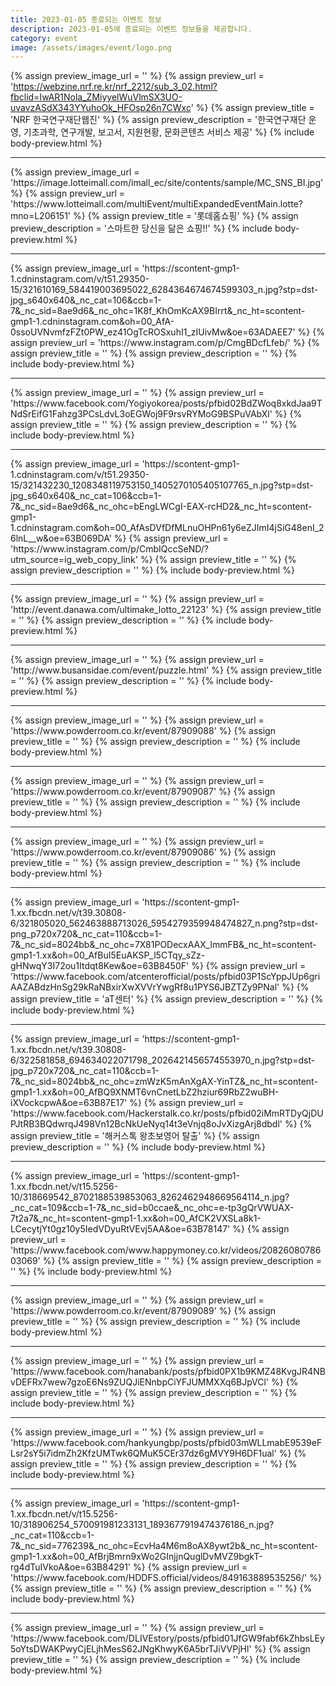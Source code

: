 ```yaml
---
title: 2023-01-05 종료되는 이벤트 정보
description: 2023-01-05에 종료되는 이벤트 정보들을 제공합니다.
category: event
image: /assets/images/event/logo.png
---
```

{% assign preview_image_url = '' %}
{% assign preview_url = 'https://webzine.nrf.re.kr/nrf_2212/sub_3_02.html?fbclid=IwAR1Nola_ZMiyyelWuVlmSX3UO-uvavzASdX343YYuhoOk_HFOsp26n7CWxc' %}
{% assign preview_title = 'NRF 한국연구재단웹진' %}
{% assign preview_description = '한국연구재단 운영, 기초과학, 연구개발, 보고서, 지원현황, 문화콘텐츠 서비스 제공' %}
{% include body-preview.html %}
<hr>{% assign preview_image_url = 'https://image.lotteimall.com/imall_ec/site/contents/sample/MC_SNS_BI.jpg' %}
{% assign preview_url = 'https://www.lotteimall.com/multiEvent/multiExpandedEventMain.lotte?mno=L206151' %}
{% assign preview_title = '롯데홈쇼핑' %}
{% assign preview_description = '스마트한 당신을 닮은 쇼핑!!' %}
{% include body-preview.html %}
<hr>{% assign preview_image_url = 'https://scontent-gmp1-1.cdninstagram.com/v/t51.29350-15/321610169_584419003695022_6284364674674599303_n.jpg?stp=dst-jpg_s640x640&amp;_nc_cat=106&amp;ccb=1-7&amp;_nc_sid=8ae9d6&amp;_nc_ohc=1K8f_KhOmKcAX9BIrrt&amp;_nc_ht=scontent-gmp1-1.cdninstagram.com&amp;oh=00_AfA-0ssoUVNvmfzFZt0PW_ez41OgTcROSxuhI1_zIUivMw&amp;oe=63ADAEE7' %}
{% assign preview_url = 'https://www.instagram.com/p/CmgBDcfLfeb/' %}
{% assign preview_title = '' %}
{% assign preview_description = '' %}
{% include body-preview.html %}
<hr>{% assign preview_image_url = '' %}
{% assign preview_url = 'https://www.facebook.com/Yogiyokorea/posts/pfbid02BdZWoq8xkdJaa9TNdSrEifG1Fahzg3PCsLdvL3oEGWoj9F9rsvRYMoG9BSPuVAbXl' %}
{% assign preview_title = '' %}
{% assign preview_description = '' %}
{% include body-preview.html %}
<hr>{% assign preview_image_url = 'https://scontent-gmp1-1.cdninstagram.com/v/t51.29350-15/321432230_1208348119753150_1405270105405107765_n.jpg?stp=dst-jpg_s640x640&amp;_nc_cat=106&amp;ccb=1-7&amp;_nc_sid=8ae9d6&amp;_nc_ohc=bEngLWCgI-EAX-rcHD2&amp;_nc_ht=scontent-gmp1-1.cdninstagram.com&amp;oh=00_AfAsDVfDfMLnuOHPn61y6eZJImI4jSiG48enI_26lnL__w&amp;oe=63B069DA' %}
{% assign preview_url = 'https://www.instagram.com/p/CmbIQccSeND/?utm_source=ig_web_copy_link' %}
{% assign preview_title = '' %}
{% assign preview_description = '' %}
{% include body-preview.html %}
<hr>{% assign preview_image_url = '' %}
{% assign preview_url = 'http://event.danawa.com/ultimake_lotto_22123' %}
{% assign preview_title = '' %}
{% assign preview_description = '' %}
{% include body-preview.html %}
<hr>{% assign preview_image_url = '' %}
{% assign preview_url = 'http://www.busansidae.com/event/puzzle.html' %}
{% assign preview_title = '' %}
{% assign preview_description = '' %}
{% include body-preview.html %}
<hr>{% assign preview_image_url = '' %}
{% assign preview_url = 'https://www.powderroom.co.kr/event/87909088' %}
{% assign preview_title = '' %}
{% assign preview_description = '' %}
{% include body-preview.html %}
<hr>{% assign preview_image_url = '' %}
{% assign preview_url = 'https://www.powderroom.co.kr/event/87909087' %}
{% assign preview_title = '' %}
{% assign preview_description = '' %}
{% include body-preview.html %}
<hr>{% assign preview_image_url = '' %}
{% assign preview_url = 'https://www.powderroom.co.kr/event/87909086' %}
{% assign preview_title = '' %}
{% assign preview_description = '' %}
{% include body-preview.html %}
<hr>{% assign preview_image_url = 'https://scontent-gmp1-1.xx.fbcdn.net/v/t39.30808-6/321805020_562463888713026_5954279359948474827_n.png?stp=dst-png_p720x720&amp;_nc_cat=110&amp;ccb=1-7&amp;_nc_sid=8024bb&amp;_nc_ohc=7X81PODecxAAX_lmmFB&amp;_nc_ht=scontent-gmp1-1.xx&amp;oh=00_AfBuI5EuAKSP_l5CTqy_sZz-gHNwqY3I72ou1Itdqt8Kew&amp;oe=63B8450F' %}
{% assign preview_url = 'https://www.facebook.com/atcenterofficial/posts/pfbid03P1ScYppJUp6griAAZABdzHnSg29kRaNBxirXwXVVrYwgRf8u1PYS6JBZTZy9PNal' %}
{% assign preview_title = 'aT&#xc13c;&#xd130;' %}
{% assign preview_description = '' %}
{% include body-preview.html %}
<hr>{% assign preview_image_url = 'https://scontent-gmp1-1.xx.fbcdn.net/v/t39.30808-6/322581858_694634022071798_2026421456574553970_n.jpg?stp=dst-jpg_p720x720&amp;_nc_cat=110&amp;ccb=1-7&amp;_nc_sid=8024bb&amp;_nc_ohc=zmWzK5mAnXgAX-YinTZ&amp;_nc_ht=scontent-gmp1-1.xx&amp;oh=00_AfBQ9XNMT6vnCnetLbZ2hziur69RbZ2wuBH-iXVockcpwA&amp;oe=63B87E17' %}
{% assign preview_url = 'https://www.facebook.com/Hackerstalk.co.kr/posts/pfbid02iMmRTDyQjDUPJtRB3BQdwrqJ498Vn12BcNkUeNyq14t3eVnjq8oJvXizgArj8dbdl' %}
{% assign preview_title = '&#xd574;&#xcee4;&#xc2a4;&#xd1a1; &#xc655;&#xcd08;&#xbcf4;&#xc601;&#xc5b4; &#xd0c8;&#xcd9c;' %}
{% assign preview_description = '' %}
{% include body-preview.html %}
<hr>{% assign preview_image_url = 'https://scontent-gmp1-1.xx.fbcdn.net/v/t15.5256-10/318669542_8702188539853063_8262462948669564114_n.jpg?_nc_cat=109&amp;ccb=1-7&amp;_nc_sid=b0ccae&amp;_nc_ohc=e-tp3gQrVWUAX-7t2a7&amp;_nc_ht=scontent-gmp1-1.xx&amp;oh=00_AfCK2VXSLa8k1-LCecytjYt0gz10y5IedVDyuRtVEvj5AA&amp;oe=63B78147' %}
{% assign preview_url = 'https://www.facebook.com/www.happymoney.co.kr/videos/2082608078603069' %}
{% assign preview_title = '' %}
{% assign preview_description = '' %}
{% include body-preview.html %}
<hr>{% assign preview_image_url = '' %}
{% assign preview_url = 'https://www.powderroom.co.kr/event/87909089' %}
{% assign preview_title = '' %}
{% assign preview_description = '' %}
{% include body-preview.html %}
<hr>{% assign preview_image_url = '' %}
{% assign preview_url = 'https://www.facebook.com/hanabank/posts/pfbid0PX1b9KMZ48KvgJR4NBvDEFRx7wew7gzoE6Ns9ZUQJiENnbpCiYFJUMMXXq6BJpVCl' %}
{% assign preview_title = '' %}
{% assign preview_description = '' %}
{% include body-preview.html %}
<hr>{% assign preview_image_url = '' %}
{% assign preview_url = 'https://www.facebook.com/hankyungbp/posts/pfbid03mWLLmabE9539eFLsr2sY5i7idmZh2KfzUMTwk6QMuK5CEr37dz6gMVY9H6DF1ual' %}
{% assign preview_title = '' %}
{% assign preview_description = '' %}
{% include body-preview.html %}
<hr>{% assign preview_image_url = 'https://scontent-gmp1-1.xx.fbcdn.net/v/t15.5256-10/318906254_570091981233131_1893677919474376186_n.jpg?_nc_cat=110&amp;ccb=1-7&amp;_nc_sid=776239&amp;_nc_ohc=EcvHa4M6m8oAX8ywt2b&amp;_nc_ht=scontent-gmp1-1.xx&amp;oh=00_AfBrjBmrn9xWo2GInjjnQuglDvMVZ9bgkT-rg4dTuIVkoA&amp;oe=63B84291' %}
{% assign preview_url = 'https://www.facebook.com/HDDFS.official/videos/849163889535256/' %}
{% assign preview_title = '' %}
{% assign preview_description = '' %}
{% include body-preview.html %}
<hr>{% assign preview_image_url = '' %}
{% assign preview_url = 'https://www.facebook.com/DLIVEstory/posts/pfbid01JfGW9fabf6kZhbsLEy5oYtsDWAKPwyCjELjhMesS62JNgKhwyK6A5brTJiVVPjHl' %}
{% assign preview_title = '' %}
{% assign preview_description = '' %}
{% include body-preview.html %}